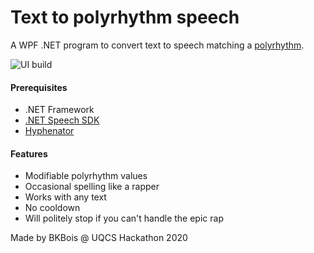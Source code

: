 
# Text to polyrhythm speech

A WPF .NET program to convert text to speech matching a [polyrhythm](https://en.wikipedia.org/wiki/Polyrhythm).

![UI build](https://github.com/banguyen10111999/texttopolyrhythmspeech/tree/polyrhythm_setup/assets/UI.PNG "UI")

#### Prerequisites
- .NET Framework
- [.NET Speech SDK](https://aka.ms/csspeech)
- [Hyphenator](https://github.com/alkozko/NHyphenator)

#### Features
- Modifiable polyrhythm values
- Occasional spelling like a rapper
- Works with any text
- No cooldown
- Will politely stop if you can't handle the epic rap

Made by BKBois @ UQCS Hackathon 2020